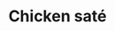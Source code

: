 ---
index: 7
title: Chicken saté
slugify: chicken-saté
product: chicken
book: Appetites a cookbook
page: 109
dish: main
---